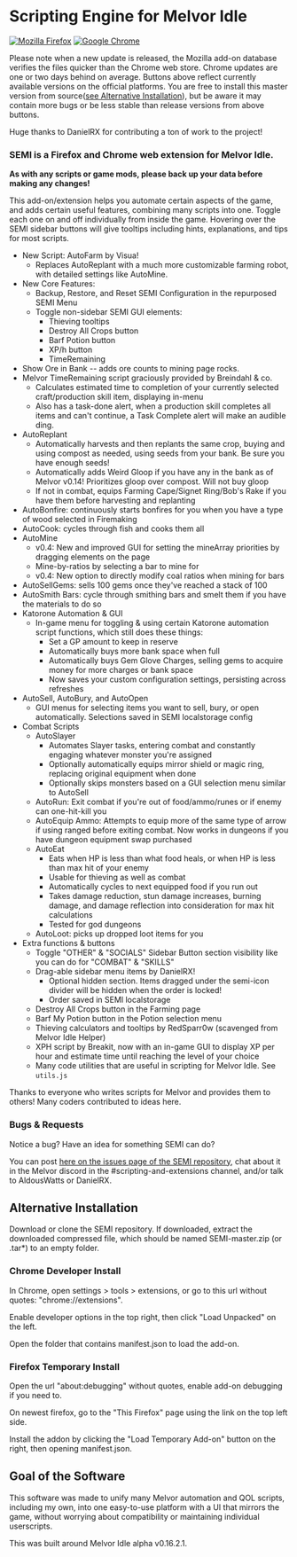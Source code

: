 # Scripting Engine for Melvor Idle

[![Mozilla Firefox](https://img.shields.io/amo/v/scripting-engine-melvor-idle?label=Get%20SEMI%20for%20Firefox&logo=firefox)](https://addons.mozilla.org/en-US/firefox/addon/scripting-engine-melvor-idle/)
[![Google Chrome](https://img.shields.io/chrome-web-store/v/mnjfmmpkdmgfpabgbeoclagnclmpmjgm?label=Get%20SEMI%20for%20Chrome&logo=Google%20Chrome)](https://chrome.google.com/webstore/detail/scripting-engine-for-melv/mnjfmmpkdmgfpabgbeoclagnclmpmjgm?authuser=0&hl=en)

Please note when a new update is released, the Mozilla add-on database verifies the files quicker than the Chrome web store. Chrome updates are one or two days behind on average. Buttons above reflect currently available versions on the official platforms. You are free to install this master version from source([see Alternative Installation](#alternative-installation)), but be aware it may contain more bugs or be less stable than release versions from above buttons.

Huge thanks to DanielRX for contributing a ton of work to the project!

### **SEMI** is a Firefox and Chrome web extension for Melvor Idle.

**As with any scripts or game mods, please back up your data before making any changes!**

This add-on/extension helps you automate certain aspects of the game, and adds certain useful features, combining many scripts into one. Toggle each one on and off individually from inside the game. Hovering over the SEMI sidebar buttons will give tooltips including hints, explanations, and tips for most scripts.

* New Script: AutoFarm by Visua!
    * Replaces AutoReplant with a much more customizable farming robot, with detailed settings like AutoMine.
* New Core Features:
    * Backup, Restore, and Reset SEMI Configuration in the repurposed SEMI Menu
    * Toggle non-sidebar SEMI GUI elements:
        * Thieving tooltips
        * Destroy All Crops button
        * Barf Potion button
        * XP/h button
        * TimeRemaining
* Show Ore in Bank -- adds ore counts to mining page rocks.
* Melvor TimeRemaining script graciously provided by Breindahl & co.
    * Calculates estimated time to completion of your currently selected craft/production skill item, displaying in-menu
    * Also has a task-done alert, when a production skill completes all items and can't continue, a Task Complete alert will make an audible ding.
* AutoReplant
    * Automatically harvests and then replants the same crop, buying and using compost as needed, using seeds from your bank. Be sure you have enough seeds!
    * Automatically adds Weird Gloop if you have any in the bank as of Melvor v0.14! Prioritizes gloop over compost. Will not buy gloop
    * If not in combat, equips Farming Cape/Signet Ring/Bob's Rake if you have them before harvesting and replanting
* AutoBonfire: continuously starts bonfires for you when you have a type of wood selected in Firemaking
* AutoCook: cycles through fish and cooks them all
* AutoMine
    * v0.4: New and improved GUI for setting the mineArray priorities by dragging elements on the page
    * Mine-by-ratios by selecting a bar to mine for
    * v0.4: New option to directly modify coal ratios when mining for bars
* AutoSellGems: sells 100 gems once they've reached a stack of 100
* AutoSmith Bars: cycle through smithing bars and smelt them if you have the materials to do so
* Katorone Automation & GUI
    * In-game menu for toggling & using certain Katorone automation script functions, which still does these things:
        * Set a GP amount to keep in reserve
        * Automatically buys more bank space when full
        * Automatically buys Gem Glove Charges, selling gems to acquire money for more charges or bank space
        * Now saves your custom configuration settings, persisting across refreshes
* AutoSell, AutoBury, and AutoOpen
    * GUI menus for selecting items you want to sell, bury, or open automatically. Selections saved in SEMI localstorage config
* Combat Scripts
    * AutoSlayer
        * Automates Slayer tasks, entering combat and constantly engaging whatever monster you're assigned
        * Optionally automatically equips mirror shield or magic ring, replacing original equipment when done
        * Optionally skips monsters based on a GUI selection menu similar to AutoSell
    * AutoRun: Exit combat if you're out of food/ammo/runes or if enemy can one-hit-kill you
    * AutoEquip Ammo: Attempts to equip more of the same type of arrow if using ranged before exiting combat. Now works in dungeons if you have dungeon equipment swap purchased
    * AutoEat
        * Eats when HP is less than what food heals, or when HP is less than max hit of your enemy
        * Usable for thieving as well as combat
        * Automatically cycles to next equipped food if you run out
        * Takes damage reduction, stun damage increases, burning damage, and damage reflection into consideration for max hit calculations
        * Tested for god dungeons
    * AutoLoot: picks up dropped loot items for you
* Extra functions & buttons
    * Toggle "OTHER" & "SOCIALS" Sidebar Button section visibility like you can do for "COMBAT" & "SKILLS"
    * Drag-able sidebar menu items by DanielRX!
        * Optional hidden section. Items dragged under the semi-icon divider will be hidden when the order is locked!
        * Order saved in SEMI localstorage
    * Destroy All Crops button in the Farming page
    * Barf My Potion button in the Potion selection menu
    * Thieving calculators and tooltips by RedSparr0w (scavenged from Melvor Idle Helper)
    * XPH script by Breakit, now with an in-game GUI to display XP per hour and estimate time until reaching the level of your choice
    * Many code utilities that are useful in scripting for Melvor Idle. See `utils.js`

Thanks to everyone who writes scripts for Melvor and provides them to others! Many coders contributed to ideas here.

### Bugs & Requests

Notice a bug? Have an idea for something SEMI can do?

You can post [here on the issues page of the SEMI repository](https://gitlab.com/aldousWatts/SEMI/-/issues), chat about it in the Melvor discord in the #scripting-and-extensions channel, and/or talk to AldousWatts or DanielRX.

## Alternative Installation

Download or clone the SEMI repository. If downloaded, extract the downloaded compressed file, which should be named SEMI-master.zip (or .tar*) to an empty folder.

### Chrome Developer Install

In Chrome, open settings > tools > extensions, or go to this url without quotes: "chrome://extensions".

Enable developer options in the top right, then click "Load Unpacked" on the left.

Open the folder that contains manifest.json to load the add-on.

### Firefox Temporary Install

Open the url "about:debugging" without quotes, enable add-on debugging if you need to.

On newest firefox, go to the "This Firefox" page using the link on the top left side.

Install the addon by clicking the "Load Temporary Add-on" button on the right, then opening manifest.json.

## Goal of the Software
This software was made to unify many Melvor automation and QOL scripts, including my own, into one easy-to-use platform with a UI that mirrors the game, without worrying about compatibility or maintaining individual userscripts.

This was built around Melvor Idle alpha v0.16.2.1.
